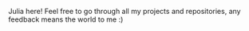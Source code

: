 Julia here! 
Feel free to go through all my projects and repositories, any feedback means the world to me :)
